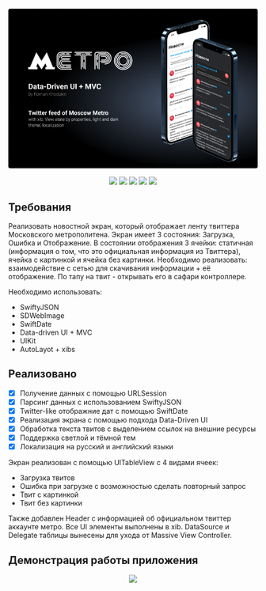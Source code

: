 
<p align="center">
  <img src="./Screenshots/MetroThumbnail.png" />  
</p>
<p align="center">
  <img src="https://img.shields.io/badge/language-swift-orange.svg">
  <img src="https://img.shields.io/badge/platform-ios%2011.0%2B-lightgrey">
  <img src="https://img.shields.io/badge/cocoapods-SDWebImage-red">
  <img src="https://img.shields.io/badge/cocoapods-SwiftDate-purple">
  <img src="https://img.shields.io/badge/cocoapods-SwiftyJSON-lightblue">
</p>
  
 ## Требования
 Реализовать новостной экран, который отображает ленту твиттера Московского метрополитена.
 Экран имеет 3 состояния: Загрузка, Ошибка и Отображение. В состоянии отображения 3 ячейки: статичная (информация о том, что это официальная информация из Твиттера), ячейка с картинкой и ячейка без картинки.
Необходимо реализовать: взаимодействие с сетью для скачивания информации + её отображение. По тапу на твит - открывать его в сафари контроллере.

Необходимо использовать:
- SwiftyJSON
- SDWebImage
- SwiftDate
- Data-driven UI + MVC
- UIKit
- AutoLayot + xibs
 
 ## Реализовано

- [x] Получение данных с помощью URLSession
- [x] Парсинг данных с использованием SwiftyJSON
- [x] Twitter-like отображние дат с помощью SwiftDate
- [x] Реализация экрана с помощью подхода Data-Driven UI
- [x] Обработка текста твитов с выделением ссылок на внешние ресурсы
- [x] Поддержка светлой и тёмной тем
- [x] Локализация на русский и английский языки

Экран реализован с помощью UITableView с 4 видами ячеек: 
- Загрузка твитов
- Ошибка при загрузке с возможностью сделать повторный запрос
- Твит с картинкой
- Твит без картинки

Также добавлен Header с информацией об официальном твиттер аккаунте метро. Все UI элементы выполнены в xib. DataSource и Delegate таблицы вынесены для ухода от Massive View Controller. 

## Демонстрация работы приложения

<p align="center">
  <img height="600"  src="./Screenshots/Metro.gif">
</p>